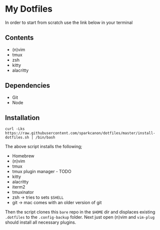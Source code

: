 # My Dotfiles

In order to start from scratch use the link below in your terminal

## Contents

- (n)vim
- tmux
- zsh
- kitty
- alacritty

## Dependencies

- Git
- Node

## Installation

`curl -Lks https://raw.githubusercontent.com/sparkcanon/dotfiles/master/install-dotfiles.sh | /bin/bash`

The above script installs the following;

- Homebrew
- (n)vim
- tmux
- tmux plugin manager - TODO
- kitty
- alacritty
- iterm2
- tmuxinator
- zsh -> tries to sets `$SHELL`
- git -> mac comes with an older version of git

Then the script clones this `bare` repo in the `$HOME` dir and displaces existing `.dotfiles` to the `.config-backup` folder.
Next just open (n)vim and `vim-plug` should install all necessary plugins.
